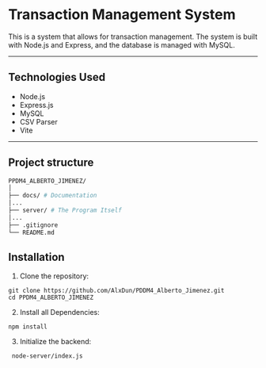 # Transaction Management System

This is a system that allows for transaction management. The system is built with Node.js and Express, and the database is managed with MySQL.

---

## Technologies Used

- Node.js
- Express.js
- MySQL
- CSV Parser
- Vite

---

## Project structure
``` bash
PPDM4_ALBERTO_JIMENEZ/
│
├── docs/ # Documentation
│...
├── server/ # The Program Itself
│...
├── .gitignore
└── README.md
```

## Installation

1. Clone the repository:

```
git clone https://github.com/AlxDun/PDDM4_Alberto_Jimenez.git
cd PPDM4_ALBERTO_JIMENEZ
```
2. Install all Dependencies:

```
npm install
```

3. Initialize the backend:
```
 node-server/index.js
```
